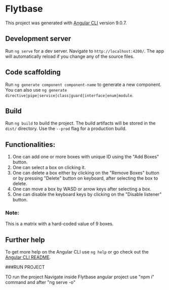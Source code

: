 # Flytbase

This project was generated with [Angular CLI](https://github.com/angular/angular-cli) version 9.0.7.

## Development server

Run `ng serve` for a dev server. Navigate to `http://localhost:4200/`. The app will automatically reload if you change any of the source files.

## Code scaffolding

Run `ng generate component component-name` to generate a new component. You can also use `ng generate directive|pipe|service|class|guard|interface|enum|module`.

## Build

Run `ng build` to build the project. The build artifacts will be stored in the `dist/` directory. Use the `--prod` flag for a production build.

## Functionalities:
1. One can add one or more boxes with unique ID using the "Add Boxes" button.
2. One can select a box on clicking it.
3. One can delete a box either by clicking on the "Remove Boxes" button or by pressing "Delete" button on keyboard, after selecting the box to delete.
4. One can move a box by WASD or arrow keys after selecting a box.
5. One can disable the keyboard keys by clicking on the "Disable listener" button. 

### Note: 
This is a matrix with a hard-coded value of 9 boxes.

## Further help

To get more help on the Angular CLI use `ng help` or go check out the [Angular CLI README](https://github.com/angular/angular-cli/blob/master/README.md).


###RUN PROJECT

TO run the project Navigate inside Flytbase angular project use "npm i" command and after "ng serve -o"